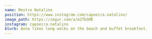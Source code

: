 ```yaml
---
name: Mestre Natalino
position: https://www.instagram.com/capoeira.natalino/
image_path: https://imgur.com/a/m2TbSME
instagram: capoeira.natalino
blurb: Anna likes long walks on the beach and buffet breakfast.
---
```

